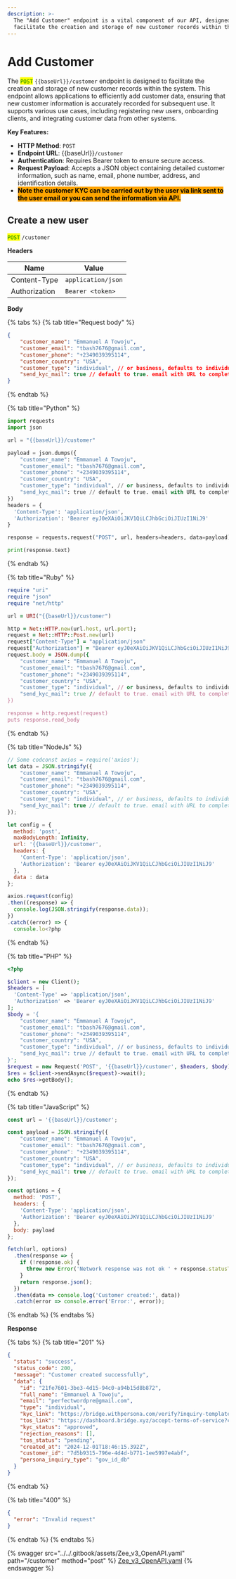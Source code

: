 ```yaml
---
description: >-
  The "Add Customer" endpoint is a vital component of our API, designed to
  facilitate the creation and storage of new customer records within the system.
---
```


# Add Customer

The <mark style="color:green;">`POST`</mark> `{{baseUrl}}/customer`  endpoint is designed to facilitate the creation and storage of new customer records within the system. This endpoint allows applications to efficiently add customer data, ensuring that new customer information is accurately recorded for subsequent use. It supports various use cases, including registering new users, onboarding clients, and integrating customer data from other systems.

**Key Features:**

* **HTTP Method**: `POST`
* **Endpoint URL**: \{{baseUrl\}}`/customer`
* **Authentication**: Requires Bearer token to ensure secure access.
* **Request Payload**: Accepts a JSON object containing detailed customer information, such as name, email, phone number, address, and identification details.
* <mark style="background-color:orange;">**Note the customer KYC can be carried out by the user via link sent to the user email or you can send the information via API.**</mark>

## Create a new user

<mark style="color:green;">`POST`</mark> `/customer`

**Headers**

| Name          | Value              |
| ------------- | ------------------ |
| Content-Type  | `application/json` |
| Authorization | `Bearer <token>`   |

**Body**

{% tabs %}
{% tab title="Request body" %}
```json
{
    "customer_name": "Emmanuel A Towoju",
    "customer_email": "tbash7676@gmail.com",
    "customer_phone": "+2349039395114",
    "customer_country": "USA",
    "customer_type": "individual", // or business, defaults to individual when not passed
    "send_kyc_mail": true // default to true. email with URL to complete kyc will be sent to custome_email
}
```
{% endtab %}

{% tab title="Python" %}
```python
import requests
import json

url = "{{baseUrl}}/customer"

payload = json.dumps({
    "customer_name": "Emmanuel A Towoju",
    "customer_email": "tbash7676@gmail.com",
    "customer_phone": "+2349039395114",
    "customer_country": "USA",
    "customer_type": "individual", // or business, defaults to individual when not passed
    "send_kyc_mail": true // default to true. email with URL to complete kyc will be sent to custome_email
})
headers = {
  'Content-Type': 'application/json',
  'Authorization': 'Bearer eyJ0eXAiOiJKV1QiLCJhbGciOiJIUzI1NiJ9'
}

response = requests.request("POST", url, headers=headers, data=payload)

print(response.text)

```
{% endtab %}

{% tab title="Ruby" %}
```ruby
require "uri"
require "json"
require "net/http"

url = URI("{{baseUrl}}/customer")

http = Net::HTTP.new(url.host, url.port);
request = Net::HTTP::Post.new(url)
request["Content-Type"] = "application/json"
request["Authorization"] = "Bearer eyJ0eXAiOiJKV1QiLCJhbGciOiJIUzI1NiJ9"
request.body = JSON.dump({
    "customer_name": "Emmanuel A Towoju",
    "customer_email": "tbash7676@gmail.com",
    "customer_phone": "+2349039395114",
    "customer_country": "USA",
    "customer_type": "individual", // or business, defaults to individual when not passed
    "send_kyc_mail": true // default to true. email with URL to complete kyc will be sent to custome_email
})

response = http.request(request)
puts response.read_body

```
{% endtab %}

{% tab title="NodeJs" %}
```javascript
// Some codconst axios = require('axios');
let data = JSON.stringify({
    "customer_name": "Emmanuel A Towoju",
    "customer_email": "tbash7676@gmail.com",
    "customer_phone": "+2349039395114",
    "customer_country": "USA",
    "customer_type": "individual", // or business, defaults to individual when not passed
    "send_kyc_mail": true // default to true. email with URL to complete kyc will be sent to custome_email
});

let config = {
  method: 'post',
  maxBodyLength: Infinity,
  url: '{{baseUrl}}/customer',
  headers: { 
    'Content-Type': 'application/json', 
    'Authorization': 'Bearer eyJ0eXAiOiJKV1QiLCJhbGciOiJIUzI1NiJ9'
  },
  data : data
};

axios.request(config)
.then((response) => {
  console.log(JSON.stringify(response.data));
})
.catch((error) => {
  console.lo<?php
```
{% endtab %}

{% tab title="PHP" %}
```php
<?php

$client = new Client();
$headers = [
  'Content-Type' => 'application/json',
  'Authorization' => 'Bearer eyJ0eXAiOiJKV1QiLCJhbGciOiJIUzI1NiJ9'
];
$body = '{
    "customer_name": "Emmanuel A Towoju",
    "customer_email": "tbash7676@gmail.com",
    "customer_phone": "+2349039395114",
    "customer_country": "USA",
    "customer_type": "individual", // or business, defaults to individual when not passed
    "send_kyc_mail": true // default to true. email with URL to complete kyc will be sent to custome_email
}';
$request = new Request('POST', '{{baseUrl}}/customer', $headers, $body);
$res = $client->sendAsync($request)->wait();
echo $res->getBody();

```
{% endtab %}

{% tab title="JavaScript" %}
```javascript
const url = '{{baseUrl}}/customer';

const payload = JSON.stringify({
    "customer_name": "Emmanuel A Towoju",
    "customer_email": "tbash7676@gmail.com",
    "customer_phone": "+2349039395114",
    "customer_country": "USA",
    "customer_type": "individual", // or business, defaults to individual when not passed
    "send_kyc_mail": true // default to true. email with URL to complete kyc will be sent to custome_email
});

const options = {
  method: 'POST',
  headers: {
    'Content-Type': 'application/json',
    'Authorization': 'Bearer eyJ0eXAiOiJKV1QiLCJhbGciOiJIUzI1NiJ9'
  },
  body: payload
};

fetch(url, options)
  .then(response => {
    if (!response.ok) {
      throw new Error('Network response was not ok ' + response.statusText);
    }
    return response.json();
  })
  .then(data => console.log('Customer created:', data))
  .catch(error => console.error('Error:', error));

```
{% endtab %}
{% endtabs %}

**Response**

{% tabs %}
{% tab title="201" %}
```json
{
  "status": "success",
  "status_code": 200,
  "message": "Customer created successfully",
  "data": {
    "id": "21fe7601-3be3-4d15-94c0-a94b15d8b872",
    "full_name": "Emmanuel A Towoju",
    "email": "perfectwordpre@gmail.com",
    "type": "individual",
    "kyc_link": "https://bridge.withpersona.com/verify?inquiry-template-id=itmpl_NtHYpb9AbEYCPxGo5iRbc9d2&fields[developer_id]=2da859f2-9764-48e6-92e6-dd9f6747801b&fields[iqt_token]=46f7565fe2ba42843b957cec6d783e48f85dff6d6ea56cf5753634b09a3214e8WwzmNl&reference-id=7d5b9315-796e-4d4d-b771-1ee5997e4abf&redirect-uri=https%3A%2F%2Fyativo-web-design-nine.vercel.app%2F&environment-id=env_UWeuo2CnqFQXVeKujbQLBx6u",
    "tos_link": "https://dashboard.bridge.xyz/accept-terms-of-service?customer_id=7d5b9315-796e-4d4d-b771-1ee5997e4abf",
    "kyc_status": "approved",
    "rejection_reasons": [],
    "tos_status": "pending",
    "created_at": "2024-12-01T18:46:15.392Z",
    "customer_id": "7d5b9315-796e-4d4d-b771-1ee5997e4abf",
    "persona_inquiry_type": "gov_id_db"
  }
}
```
{% endtab %}

{% tab title="400" %}
```json
{
  "error": "Invalid request"
}
```
{% endtab %}
{% endtabs %}



{% swagger src="../../.gitbook/assets/Zee_v3_OpenAPI.yaml" path="/customer" method="post" %}
[Zee_v3_OpenAPI.yaml](../../.gitbook/assets/Zee_v3_OpenAPI.yaml)
{% endswagger %}
